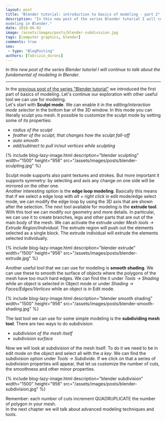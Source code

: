 ```yaml
---
layout: post
title: "Blender tutorial: introduction to basics of modeling - part 2"
description: "In this new post of the series Blender tutorial I will continue to talk about the fundamental of 
modeling in Blender."
date: 2018-06-02
image: /assets/images/posts/blender-subdivision.jpg
tags: [computer graphics, blender]
comments: true
seo:
 - type: "BlogPosting"
authors: [fabrizio_duroni] 
---
```


*In this new post of the series Blender tutorial I will continue to talk about the fundamental of modeling in Blender.*

---

In the [previous post of the series "Blender tutorial"](/2018/04/03/blender-tutorial-3-modeling-basics-part-1.html) we introduced the first part of basics of modeling. 
Let's continue our exploration with other useful tool we can use for modeling.  
Let's start with **Sculpt mode**. We can enable it in the *editing/interaction mode selector* in the bottom bar of the
 3D window. In this mode you can literally sculpt you mesh. It possible to customize the sculpt mode by setting some of 
its properties:

* *radius of the sculpt*
* *feather of the sculpt, that changes how the sculpt fall-off*
* *auto smooth*
* *add/subtract to pull in/out vertices while sculpting*

{% include blog-lazy-image.html description="blender sculpting" width="1500" height="956" src="/assets/images/posts/blender-sculpting.jpg" %}

Sculpt mode supports also paint textures and strokes. But more important it supports symmetry: by selecting and axis 
any change on one side will be mirrored on the other one.  
Another interesting option is the **edge loop modeling**. Basically this means that if we select a edge loop with *alt +
 right click* in edit mode/edge select mode, we can modify the edge loop by using the 3D axis that are shown after the
  selection.
  The next tool available for modeling is the **extrude tool**. With this tool we can modify our geometry and more 
  details. In particular, we can use it to create branches, legs and other parts that are out of the main body of the
   mesh. We can activate the extrude under *Mesh tools -> Extrude Region/Individual*. The extrude region will push out 
   the elements selected as a single block. The extrude individual will extrude the elements selected individually.  

{% include blog-lazy-image.html description="blender extrude" width="1500" height="956" src="/assets/images/posts/blender-extrude.jpg" %}

Another useful tool that we can use for modeling is **smooth shading**. We can use these to smooth the surface of 
objects where the polygons of the mesh have too much hard edges. We can find the it under *Tools -> Shading* while an 
object is selected in Object mode or under *Shading -> Faces/Edges/Vertices* while an object is in Edit mode.  

{% include blog-lazy-image.html description="blender smooth shading" width="1500" height="956"  src="/assets/images/posts/blender-smooth-shading.jpg" %}

The last tool we can use for some simple modeling is the **subdividing mesh tool**. There are two ways to do subdivision:

* *subdivision of the mesh itself*
* *subdivision surface*

Now we will look at subdivision of the mesh itself. To do it we need to be in edit mode on the object and select all with the *a key*. We can find the subdivision option under *Tools -> Subdivide*. If we click on that a series of subdivision properties will appear, that let us customize the number of cuts, the smoothness and other minor properties.

{% include blog-lazy-image.html description="blender subdivision" width="1500" height="956" src="/assets/images/posts/blender-subdivision.jpg" %}

Remember: each number of cuts increment QUADRUPLICATE the number of polygon in your mesh.  
In the next chapter we will talk about advanced modeling techniques and tools.
